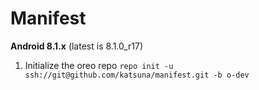 Manifest
========

**Android 8.1.x** (latest is 8.1.0_r17)

1. Initialize the oreo repo	
`repo init -u ssh://git@github.com/katsuna/manifest.git -b o-dev`

